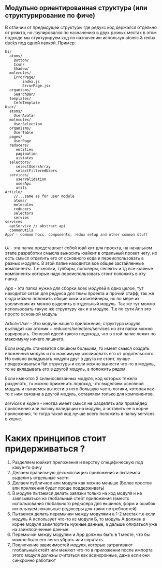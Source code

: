 ## Модульно ориентированная структура (или структурирование по фиче)

В отличии от предыдущей структуры где редукс код держался отдельно от реакта, но групировался по назначению в двух разных местах
в этом подходе мы стуктурируем код по назначению используя atomic & redux ducks под одной папкой.
Пример:
```
Ui/
  atoms/
    Button/
    Icon/
    Shadow/
  molecules/
    ErrorPage/
        index.js
        ErrorPage.jsx
  organisms/
    SearchBar/
  templates/
    InfoTemplate
User/
  atoms/
    UserAvatar
  molecules/
    UserSelection
  organisms/
    UserTable
  pages/
    UserPage
  reducers/
     entities
     pagination
     uistates
  selectors/
     selectUsersArray
     selectFilteredUsers
  services/
     userValidation
     userApi
     utils
Article/
    //...same as for user module
    atoms/
    molecules
    reducers
    selectors
    servies
services
  apiService // abstract api
  commonUtils
App/ - common hocs, components, redux setup and other common stuff
  
```

*Ui* - эта папка представляет собой юай кит для проекта, на начальном этапе разработки смысла выносить юайкит в отдельный проект нету,
но есть смысл отделить его от основного кода и переиспользовать в разных модулях. В этой папке находится все общее застайленные компоненты. 
Т.е кнопки, тулбары, поповеры, селекты и тд все юайные компоненты которые надо переиспользовать стоит положить в эту папку.

*App* - эта папка нужна для сборки всех модулей в одно целое, тут находится сетап для редукса для темы проекта и прочий стафф, так же сюда можно 
положить общие хоки и контейнеры, но по мере их увеличения их можно выделить в отдельный модуль. Так же тут можно использовать такую же структуру 
как и в модуле. Т.е по сути Апп это просто основной модуль

*Article/User* - Это модули нашего приложения, структура модуля выглядит как атомик + reducers/selectors/services но эти папки можно варировать.
Основой идеей такого подохода, что в этой папке лежит по максимуму ничего лишнего. 

Если модуль становится слишком большим, то имеет смысл создать вложенный модуль и по максимуму изолировать его от родительского.
Но сильно вкладывать модули друг в друга не стоит, лучше придерживаться flat структуры и если можно вынести что-то в модуль, то не вкладывать его в другой модуль, а положить рядом.

Если имеются 2 сильносвязанных модуля, код которых тяжело разделять, то можно применить подоход, что выделяем основной модуль и пытаемся вынести в него большую часть логики, которая как-то с ним связана
а другой модуль, оставляем только для компонентов.

*services в корне* - иногда имеет смысл не разделять апи провайдер приложения или логику валидации на модули, а оставить ее в корне приложения,
то тогда такой код лучше всего положить в папку services в корне.

# Каких принципов стоит придерживаться ? 
1. Разделяем юайкит приложения и верстку специфическую под какуе-то фичу
2. Делаем правильную декомпозицию приложения и пытаемся выделить отдельные части
3. Делаем публичное апи модуля как можно меньше (Более простое апи прилжения будет проще поддерживать)
4. В модуле пытаемся делать завязки только на код модуля и не завязываться на глобальный стейт приложения (вместо использования глобального редюсера для екшинов, форм и ошибок используем локальные редюсеры для таких потребностей)
5. Пытаемся делать перемычки между модулями в 1-2 местах т.е если модуль А использует что-то из модуля Б, то модуль А должен в корне модуля заимпортить нужные данные, а дальше опираться уже на заимпорченные данные.
6. Перемычки между модулем и App должны быть в 1 месте, что бы можно было его легко убрать или спрятать.
7. Поключение зависимостей модуля, которые затрагивают глобальный стейт или меняют что-то в приложении после импорта этого модуля должны считаться как асинхронные, даже если они синхронно работают
